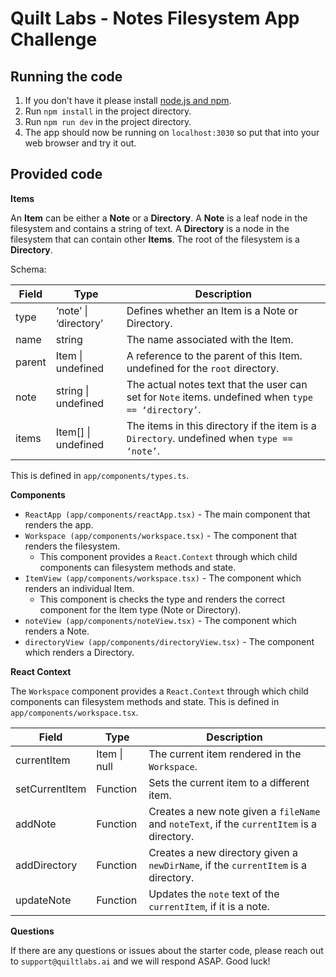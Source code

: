 # Quilt Labs - Notes Filesystem App Challenge

## Running the code

1. If you don’t have it please install [node.js and npm](https://docs.npmjs.com/downloading-and-installing-node-js-and-npm).
2. Run `npm install` in the project directory.
3. Run `npm run dev` in the project directory.
4. The app should now be running on `localhost:3030` so put that into your web browser and try it out.


## Provided code

**Items**

An **Item** can be either a **Note** or a **Directory**. A **Note** is a leaf node in the filesystem and contains a string of text. A **Directory** is a node in the filesystem that can contain other **Items**. The root of the filesystem is a **Directory**.

Schema:

| **Field** | **Type**              | **Description**                                                                                       |
|-----------|-----------------------|-------------------------------------------------------------------------------------------------------|
| type      | ‘note’ \| ‘directory’ | Defines whether an Item is a Note or Directory.                                                       |
| name      | string                | The name associated with the Item.                                                                    |
| parent    | Item \| undefined     | A reference to the parent of this Item.   undefined for the `root` directory.                         |
| note      | string \| undefined   | The actual notes text that the user can set for `Note` items.   undefined when `type == ‘directory’`. |
| items     | Item[] \| undefined   | The items in this directory if the item is a `Directory`.   undefined when `type == ‘note’`.          |

This is defined in `app/components/types.ts`.

**Components**

* `ReactApp (app/components/reactApp.tsx)` - The main component that renders the app.
* `Workspace (app/components/workspace.tsx)` - The component that renders the filesystem.
  * This component provides a `React.Context` through which child components can filesystem methods and state.
* `ItemView (app/components/workspace.tsx)` - The component which renders an individual Item.
  * This component is checks the type and renders the correct component for the Item type (Note or Directory).
* `noteView (app/components/noteView.tsx)` - The component which renders a Note.
* `directoryView (app/components/directoryView.tsx)` - The component which renders a Directory.

**React Context**

The `Workspace` component provides a `React.Context` through which child components can filesystem methods and state. This is defined in `app/components/workspace.tsx`.

| **Field**      | **Type**     | **Description**                                                                            |
|----------------|--------------|--------------------------------------------------------------------------------------------|
| currentItem    | Item \| null | The current item rendered in the `Workspace`.                                              |
| setCurrentItem | Function     | Sets the current item to a different item.                                                 |
| addNote        | Function     | Creates a new note given a `fileName` and `noteText`, if the `currentItem` is a directory. |
| addDirectory   | Function     | Creates a new directory given a `newDirName`, if the `currentItem` is a directory.         |
| updateNote     | Function     | Updates the `note` text of the `currentItem`, if it is a note.                             |

**Questions**

If there are any questions or issues about the starter code, please reach out to `support@quiltlabs.ai` and we will respond ASAP. Good luck!